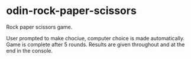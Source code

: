 # odin-rock-paper-scissors

Rock paper scissors game.

User prompted to make chociue, computer choice is made automatically.
Game is complete after 5 rounds.
Results are given throughout and at the end in the console.